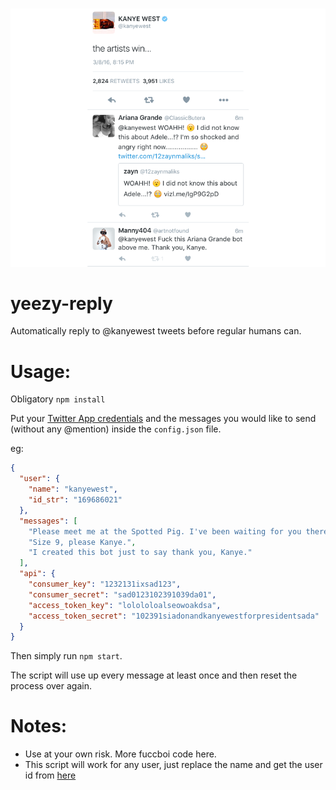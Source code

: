 <p align="center">
  <br />
  <img src="https://raw.githubusercontent.com/artnotfound/yeezy-reply/master/yeezy-reply.png" />
</p>

# yeezy-reply

Automatically reply to @kanyewest tweets before regular humans can.

# Usage:

Obligatory `npm install`

Put your [Twitter App credentials](http://iag.me/socialmedia/how-to-create-a-twitter-app-in-8-easy-steps/) and the messages you would like to send (without any @mention) inside the `config.json` file.

eg:

```json
{
  "user": {
    "name": "kanyewest",
    "id_str": "169686021"
  },
  "messages": [
    "Please meet me at the Spotted Pig. I've been waiting for you there since that tweet.",
    "Size 9, please Kanye.",
    "I created this bot just to say thank you, Kanye."
  ],
  "api": {
    "consumer_key": "1232131ixsad123",
    "consumer_secret": "sad0123102391039da01",
    "access_token_key": "lolololoalseowoakdsa",
    "access_token_secret": "102391siadonandkanyewestforpresidentsada"
  }
}
```

Then simply run `npm start`.

The script will use up every message at least once and then reset the process over again.

# Notes:

* Use at your own risk. More fuccboi code here.
* This script will work for any user, just replace the name and get the user id from [here](http://gettwitterid.com/)
